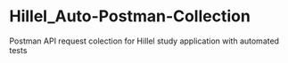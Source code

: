 # Hillel_Auto-Postman-Collection
Postman API request colection for Hillel study application with automated tests
